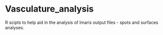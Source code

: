 # Vasculature_analysis

R scipts to help aid in the analysis of Imaris output files - spots and surfaces analyses.


